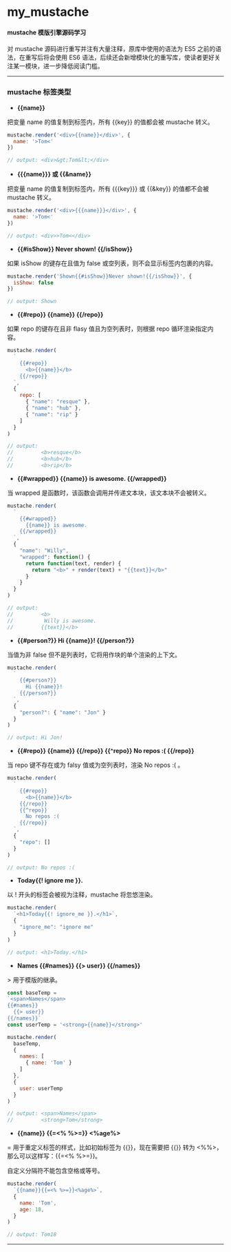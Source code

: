 # my_mustache

#### mustache 模版引擎源码学习

对 mustache 源码进行重写并注有大量注释，原库中使用的语法为 ES5 之前的语法，在重写后将会使用 ES6 语法，后续还会新增模块化的重写库，使读者更好关注某一模块，进一步降低阅读门槛。

---

### mustache 标签类型

* <strong>{{name}}</strong>

把变量 name 的值复制到标签内，所有 {{key}} 的值都会被 mustache 转义。

```javascript
mustache.render('<div>{{name}}</div>', {
  name: '>Tom<'
})

// output: <div>&gt;Tom&lt;</div>
```

* <strong>{{{name}}} 或 {{&name}}</strong>

把变量 name 的值复制到标签内，所有 {{{key}}} 或 {{&key}} 的值都不会被 mustache 转义。

```javascript
mustache.render('<div>{{{name}}}</div>', {
  name: '>Tom<'
})

// output: <div>>Tom<</div>
```

* <strong>
    {{#isShow}}
      Never shown!
    {{/isShow}}
  </strong>

如果 isShow 的键存在且值为 false 或空列表，则不会显示标签内包裹的内容。

```javascript
mustache.render('Shown{{#isShow}}Never shown!{{/isShow}}', {
  isShow: false
})

// output: Shown
```

* <strong>
    {{#repo}}
      <b>{{name}}</b>
    {{/repo}}
  </strong>

如果 repo 的键存在且非 flasy 值且为空列表时，则根据 repo 循环渲染指定内容。

```javascript
mustache.render(
  `
    {{#repo}}
      <b>{{name}}</b>
    {{/repo}}
  `, 
  {
    repo: [
      { "name": "resque" },
      { "name": "hub" },
      { "name": "rip" }
    ]
  }
)

// output:
//         <b>resque</b>
//         <b>hub</b>
//         <b>rip</b>
```

* <strong>
    {{#wrapped}}
      {{name}} is awesome.
    {{/wrapped}}
  </strong>

当 wrapped 是函数时，该函数会调用并传递文本块，该文本块不会被转义。

```javascript
mustache.render(
  `
    {{#wrapped}}
      {{name}} is awesome.
    {{/wrapped}}
  `, 
  {
    "name": "Willy",
    "wrapped": function() {
      return function(text, render) {
        return "<b>" + render(text) + "{{text}}</b>"
      }
    }
  }
)

// output:
//         <b>
//          Willy is awesome.
//         {{text}}</b>  
```

* <strong>
    {{#person?}}
      Hi {{name}}!
    {{/person?}}
  </strong>

当值为非 false 但不是列表时，它将用作块的单个渲染的上下文。

```javascript
mustache.render(
  `
    {{#person?}}
      Hi {{name}}!
    {{/person?}}
  `, 
  {
    "person?": { "name": "Jon" }
  }
)

// output: Hi Jon!
```

* <strong>
    {{#repo}}
      <b>{{name}}</b>
    {{/repo}}
    {{^repo}}
      No repos :(
    {{/repo}}
  </strong>

当 repo 键不存在或为 falsy 值或为空列表时，渲染 No repos :( 。

```javascript
mustache.render(
  `
    {{#repo}}
      <b>{{name}}</b>
    {{/repo}}
    {{^repo}}
      No repos :(
    {{/repo}}
  `, 
  {
    "repo": []
  }
)

// output: No repos :(
```

* <strong> Today{{! ignore me }}. </strong>

以 ! 开头的标签会被视为注释，mustache 将忽悠渲染。

```javascript
mustache.render(
  `<h1>Today{{! ignore_me }}.</h1>`, 
  {
    "ignore_me": "ignore me"
  }
)

// output: <h1>Today.</h1>
```

* <strong>
    <span>Names</span>
    {{#names}}
      {{> user}}
    {{/names}}
  </strong>

&gt; 用于模版的继承。

```javascript
const baseTemp = 
`<span>Names</span>
{{#names}}
  {{> user}}
{{/names}}`
const userTemp = '<strong>{{name}}</strong>'

mustache.render(
  baseTemp, 
  {
    names: [
      { name: 'Tom' }
    ]
  },
  {
    user: userTemp
  }
)

// output: <span>Names</span>
//         <strong>Tom</strong>
```

* <strong>
    {{name}}
    {{=<% %>=}}
    <%age%>
  </strong>

= 用于重定义标签的样式，比如初始标签为 {{}}，现在需要把 {{}} 转为 <%%>，那么可以这样写：{{=<% %>=}}。

自定义分隔符不能包含空格或等号。

```javascript
mustache.render(
  `{{name}}{{=<% %>=}}<%age%>`, 
  {
    name: 'Tom',
    age: 18,
  }
)

// output: Tom18
```

---
